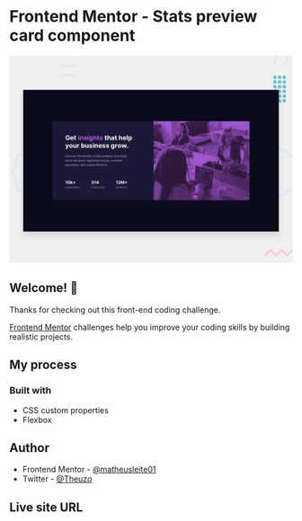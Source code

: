# Frontend Mentor - Stats preview card component

![Design preview for the Stats preview card component coding challenge](./design/desktop-preview.jpg)

## Welcome! 👋

Thanks for checking out this front-end coding challenge.

[Frontend Mentor](https://www.frontendmentor.io) challenges help you improve your coding skills by building realistic projects.

## My process

### Built with

- CSS custom properties
- Flexbox

## Author

- Frontend Mentor - [@matheusleite01](https://www.frontendmentor.io/profile/matheusleite01)
- Twitter - [@Theuz*o*](https://twitter.com/Theuz_o_)

## Live site URL
